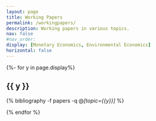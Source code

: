 ```yaml
---
layout: page
title: Working Papers
permalink: /workingpapers/
description: Working papers in various topics.
nav: false
#nav_order:
display: [Monetary Economics, Environmental Economics]
horizontal: false
---
```


<!-- pages/try.md -->


<div class="publications">


{%- for y in page.display%}
<h2 class="topic">{{ y }}</h2>

{% bibliography -f papers -q @*[topic={{y}}]* %}

{% endfor %}




</div>
